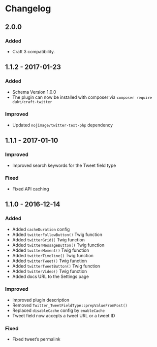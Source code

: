 Changelog
=========

## 2.0.0

### Added
- Craft 3 compatibility.

## 1.1.2 - 2017-01-23

### Added
- Schema Version 1.0.0
- The plugin can now be installed with composer via `composer require dukt/craft-twitter`

### Improved
- Updated `nojimage/twitter-text-php` dependency

## 1.1.1 - 2017-01-10

### Improved
- Improved search keywords for the Tweet field type

### Fixed
- Fixed API caching

## 1.1.0 - 2016-12-14

### Added
- Added `cacheDuration` config
- Added `twitterFollowButton()` Twig function
- Added `twitterGrid()` Twig function
- Added `twitterMessageButton()` Twig function
- Added `twitterMoment()` Twig function
- Added `twitterTimeline()` Twig function
- Added `twitterTweet()` Twig function
- Added `twitterTweetButton()` Twig function
- Added `twitterVideo()` Twig function
- Added docs URL to the Settings page

### Improved
- Improved plugin description
- Removed `Twitter_TweetFieldType::prepValueFromPost()`
- Replaced `disableCache` config by `enableCache`
- Tweet field now accepts a tweet URL or a tweet ID

### Fixed
- Fixed tweet’s permalink

